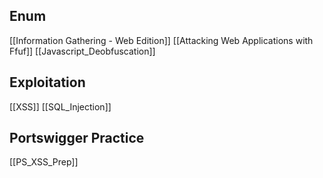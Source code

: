 ## Enum
[[Information Gathering - Web Edition]]
[[Attacking Web Applications with Ffuf]]
[[Javascript_Deobfuscation]]

## Exploitation
[[XSS]]
[[SQL_Injection]]

## Portswigger Practice
[[PS_XSS_Prep]]